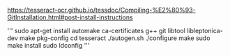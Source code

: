 https://tesseract-ocr.github.io/tessdoc/Compiling-%E2%80%93-GitInstallation.html#post-install-instructions

'''
sudo apt-get install automake ca-certificates g++ git libtool libleptonica-dev make pkg-config
cd tesseract
./autogen.sh
./configure
make
sudo make install
sudo ldconfig
'''

